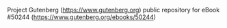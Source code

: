 Project Gutenberg (https://www.gutenberg.org) public repository for
eBook #50244 (https://www.gutenberg.org/ebooks/50244)
